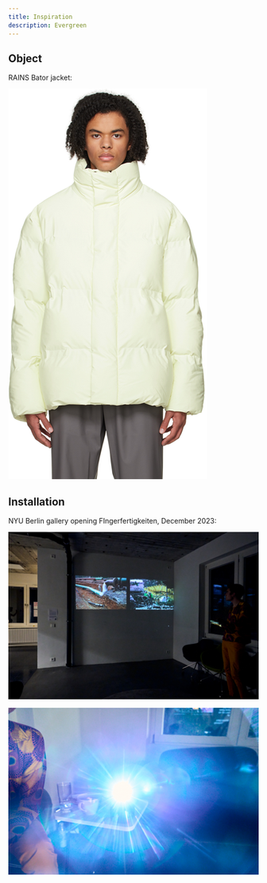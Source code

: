 ```yaml
---
title: Inspiration
description: Evergreen
---
```


## Object

RAINS Bator jacket:

![Rains jacket](../../../assets/inspiration/rains.png)

## Installation

NYU Berlin gallery opening FIngerfertigkeiten, December 2023:

![Opening 1](../../../assets/inspiration/opening_1.jpg)

![Opening 2](../../../assets/inspiration/opening_2.jpg)
